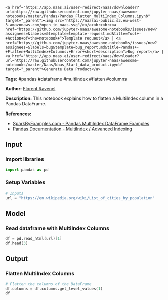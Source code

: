     <a href="https://app.naas.ai/user-redirect/naas/downloader?url=https://raw.githubusercontent.com/jupyter-naas/awesome-notebooks/master/Pandas/Pandas_Flatten_MultiIndex_Columns.ipynb" target="_parent"><img src="https://naasai-public.s3.eu-west-3.amazonaws.com/open_in_naas.svg"/></a><br><br><a href="https://github.com/jupyter-naas/awesome-notebooks/issues/new?assignees=&labels=&template=template-request.md&title=Tool+-+Action+of+the+notebook+">Template request</a> | <a href="https://github.com/jupyter-naas/awesome-notebooks/issues/new?assignees=&labels=bug&template=bug_report.md&title=Pandas+-+Flatten+MultiIndex+Columns:+Error+short+description">Bug report</a> | <a href="https://app.naas.ai/user-redirect/naas/downloader?url=https://raw.githubusercontent.com/jupyter-naas/awesome-notebooks/master/Naas/Naas_Start_data_product.ipynb" target="_parent">Generate Data Product</a>

**Tags:** #pandas #dataframe #multiindex #flatten #columns

**Author:** [Florent Ravenel](http://linkedin.com/in/florent-ravenel)

**Description:** This notebook explains how to flatten a MultiIndex column in a Pandas DataFrame.

**References:**
- [SparkByExamples.com - Pandas MultiIndex DataFrame Examples](https://sparkbyexamples.com/pandas/pandas-multiindex-dataframe-examples/)
- [Pandas Documentation - MultiIndex / Advanced Indexing](https://pandas.pydata.org/pandas-docs/stable/user_guide/advanced.html)

## Input

### Import libraries


```python
import pandas as pd
```

### Setup Variables


```python
# Inputs
url = "https://en.wikipedia.org/wiki/List_of_cities_by_population"
```

## Model

### Read dataframe with MultiIndex Columns


```python
df = pd.read_html(url)[1]
df.head(3)
```

## Output

### Flatten MultiIndex Columns


```python
# Flatten the columns of the DataFrame
df.columns = df.columns.get_level_values(1)
df
```

 
